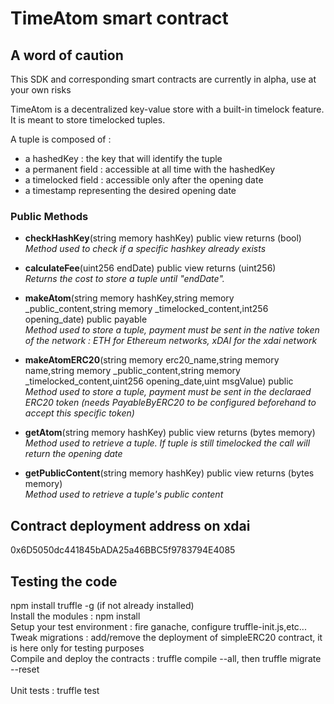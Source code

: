 # TimeAtom smart  contract

## A word of caution
This SDK and corresponding smart contracts are currently in alpha, use at your own risks

TimeAtom is a decentralized key-value store with a built-in timelock feature.
It is meant to store timelocked tuples.

A tuple is composed of :
- a hashedKey : the key that will identify the tuple
- a permanent field : accessible at all time with the hashedKey
- a timelocked field : accessible only after the opening date
- a timestamp representing the desired opening date

### Public Methods
-  **checkHashKey**(string memory hashKey) public view returns (bool)
  <br>*Method used to check if a specific hashkey already exists* 
-  **calculateFee**(uint256 endDate) public view returns (uint256) 
 <br>*Returns the cost to store a tuple until "endDate".* 
-  **makeAtom**(string memory hashKey,string memory _public_content,string memory _timelocked_content,int256 opening_date) public payable
  <br>*Method used to store a tuple, payment must be sent in the native token of the network : ETH for Ethereum networks, xDAI for the xdai network* 

-  **makeAtomERC20**(string memory erc20_name,string memory name,string memory _public_content,string memory _timelocked_content,uint256 opening_date,uint msgValue) public
  <br>*Method used to store a tuple, payment must be sent in the declaraed ERC20 token (needs PayableByERC20 to be configured beforehand to accept this specific token)* 

-  **getAtom**(string memory hashKey) public view returns (bytes memory)
  <br>*Method used to retrieve a tuple. If tuple is still timelocked the call will return the opening date* 

-  **getPublicContent**(string memory hashKey) public view returns (bytes memory)
 <br>*Method used to retrieve a tuple's public content* 


## Contract deployment address on xdai
0x6D5050dc441845bADA25a46BBC5f9783794E4085

## Testing the code
npm install truffle -g (if not already installed) <br>
Install the modules : npm install<br>
Setup your test environment : fire ganache, configure truffle-init.js,etc...<br>
Tweak migrations : add/remove the deployment of simpleERC20 contract, it is here only for testing purposes
<br>
Compile and deploy the contracts : truffle compile --all, then truffle migrate --reset<br>
<br>
Unit tests : truffle test